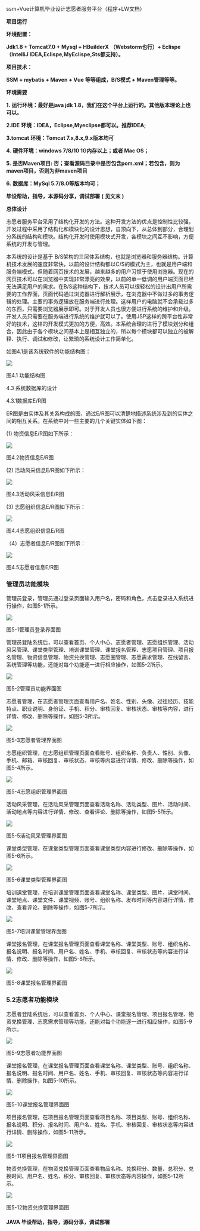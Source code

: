 ssm+Vue计算机毕业设计志愿者服务平台（程序+LW文档）

**项目运行**

**环境配置：**

**Jdk1.8 + Tomcat7.0 + Mysql + HBuilderX** **（Webstorm也行）+ Eclispe（IntelliJ
IDEA,Eclispe,MyEclispe,Sts都支持）。**

**项目技术：**

**SSM + mybatis + Maven + Vue** **等等组成，B/S模式 + Maven管理等等。**

**环境需要**

**1.** **运行环境：最好是java jdk 1.8，我们在这个平台上运行的。其他版本理论上也可以。**

**2.IDE** **环境：IDEA，Eclipse,Myeclipse都可以。推荐IDEA;**

**3.tomcat** **环境：Tomcat 7.x,8.x,9.x版本均可**

**4.** **硬件环境：windows 7/8/10 1G内存以上；或者 Mac OS；**

**5.** **是否Maven项目: 否；查看源码目录中是否包含pom.xml；若包含，则为maven项目，否则为非maven项目**

**6.** **数据库：MySql 5.7/8.0等版本均可；**

**毕设帮助，指导，本源码分享，调试部署** **(** **见文末** **)**

**总体设计**

志愿者服务平台采用了结构化开发的方法。这种开发方法的优点是控制性比较强，开发过程中采用了结构化和模块化的设计思想，自顶向下，从总体到部分，合理划分系统的结构和模块。结构化开发时使用模块式开发，各模块之间互不影响，方便系统的开发与管理。

本系统的设计是基于
B/S架构的三层体系结构，也就是浏览器和服务器结构。计算机技术发展的速度非常快，以前的设计结构都以C/S的模式为主，也就是用户端和服务端模式。但随着网页技术的发展，越来越多的用户习惯于使用浏览器。现在的网页技术可以在浏览器中实现非常漂亮的效果，以前的单一低调的用户端页面已经无法满足用户的需求。在B/S这种结构下，技术人员可以很轻松的设计出用户所需要的工作界面，页面代码通过浏览器进行解析展示，在浏览器中不做过多的事务逻辑的处理。主要的事务逻辑放在服务端进行处理。这样用户的电脑就不会承载过多的东西，只需要浏览器展示即可。对于开发人员也很方便进行系统的维护和升级。开发人员只需要在服务端进行系统的维护就可以了。使用JSP这样的跨平台性非常好的技术，这样的开发模式更加的方便，高效。本系统合理的进行了模块划分和组合，因此由于各个模块之间基本上是相互独立的，所以每个模块都可以独立的被解释、执行、调试和修改，让繁琐的系统设计工作简单化。

如图4.1是该系统软件的功能结构图：

![](./res/7587ca8e303a48678f4eb2b6ba8ee6f8.png)

图4.1 功能结构图

4.3 系统数据库的设计

4.3.1数据库E/R图

ER图是由实体及其关系构成的图，通过E/R图可以清楚地描述系统涉及到的实体之间的相互关系。在系统中对一些主要的几个关键实体如下图：

(1) 物资信息E/R图如下所示：

![](./res/25c1cb19643c49b187a69824add1fcf3.png)

图4.2物资信息E/R图

(2) 活动风采信息E/R图如下所示：

![](./res/e93e19e666464fb7b560ec69370e3f27.png)

图4.3活动风采信息E/R图

(3) 志愿组织信息E/R图如下所示：

![](./res/38815e32af62463384bf0163ba73b2b7.png)

图4.4志愿组织信息E/R图

（4）志愿者信息E/R图如下所示：

![](./res/068c0335ae8f4e158e8816ca9e00802e.png)

图4.5志愿者信息E/R图

### 管理员功能模块

管理员登录，管理员通过登录页面输入用户名，密码和角色，点击登录进入系统进行操作，如图5-1所示。

![](./res/37d5ce2230484c32aadc1f7bf223b6b9.png)

图5-1管理员登录界面图

管理员登陆系统后，可以查看首页、个人中心、志愿者管理、志愿组织管理、活动风采管理、课堂类型管理、培训课堂管理、课堂报名管理、志愿项目管理、项目报名管理、物资信息管理、物资兑换管理、志愿圈管理、志愿需求管理、在线留言、系统管理等功能，还能对每个功能逐一进行相应操作，如图5-2所示。

![](./res/e0614692dca34c74aff4acabbf34de46.png)

图5-2管理员功能界面图

志愿者管理，在志愿者管理页面查看用户名、姓名、性别、头像、过往经历、技能特点、职业说明、身份证、手机、积分、审核回复、审核状态、审核等内容，进行详情、修改、删除等操作，如图5-3所示。

![](./res/91671016b92a4a0d8f4d5fac389162b7.png)

图5-3志愿者管理界面图

志愿组织管理，在志愿组织管理页面查看账号、组织名称、负责人、性别、头像、手机、邮箱、审核回复、审核状态、审核等内容进行详情、修改、删除等操作，如图5-4所示。

![](./res/daa654b3c4ea4370881fcc458e5cdcc7.png)

图5-4志愿组织管理界面图

活动风采管理，在活动风采管理页面查看活动名称、活动类型、图片、活动时间、活动地点等内容进行详情、修改、查看评论、删除等操作，如图5-5所示。

![](./res/70733c41fbb840cdaaa55b4f602ae95e.png)

图5-5活动风采管理界面图

课堂类型管理，在课堂类型管理页面查看课堂类型内容进行修改、删除等操作，如图5-6所示。

![](./res/275c796e84c64ac5af3baeeadd57c195.png)

图5-6课堂类型管理界面图

培训课堂管理，在培训课堂管理页面查看课堂名称、课堂类型、图片、课堂时间、课堂地点、课堂文件、课堂视频、账号、组织名称、发布时间等内容进行详情、修改、查看评论、删除等操作，如图5-7所示。

![](./res/fa2f999ab4ca42c8969451519db301be.png)

图5-7培训课堂管理界面图

课堂报名管理，在课堂报名管理页面查看课堂名称、课堂类型、账号、组织名称、报名说明、报名时间、用户名、姓名、手机、审核回复、审核状态等内容进行详情、修改、删除等操作，如图5-8所示。

![](./res/b40bc9ed0a3b481799e8771b04d880ab.png)

图5-8课堂报名管理界面图

### 5.2志愿者功能模块

志愿者登陆系统后，可以查看首页、个人中心、课堂报名管理、项目报名管理、物资兑换管理、志愿需求管理等功能，还能对每个功能逐一进行相应操作，如图5-9所示。

![](./res/0329a231960740158628faf5ac88c020.png)

图5-9志愿者功能界面图

课堂报名管理，在课堂报名管理页面查看课堂名称、课堂类型、账号、组织名称、报名说明、报名时间、用户名、姓名、手机、审核回复、审核状态等内容进行详情、删除操作，如图5-10所示。

![](./res/8ca8bba03b4f482a9da9baef268a5e5a.png)

图5-10课堂报名管理界面图

项目报名管理，在项目报名管理页面查看项目名称、项目类型、账号、组织名称、报名说明、积分、报名时间、用户名、姓名、手机、审核回复、审核状态等内容进行详情、删除操作，如图5-11所示。

![](./res/27e5779d3f014ae588ccf44477055fe0.png)

图5-11项目报名管理界面图

物资兑换管理，在物资兑换管理页面查看物品名称、兑换积分、数量、总积分、兑换时间、用户名、姓名、积分、审核回复、审核状态等内容操作，如图5-12所示。

![](./res/c26d8f44a6204f4f92d3beadad677034.png)

图5-12物资兑换管理界面图

#### **JAVA** **毕设帮助，指导，源码分享，调试部署**

